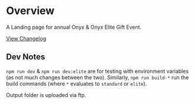 # Overview

A Landing page for annual Onyx & Onyx Elite Gift Event.

[View Changelog](https://github.com/choctaw-nation/casino-onyx-gift-event/blob/main/changelog.md)

## Dev Notes

`npm run dev` & `npm run dev:elite` are for testing with environment variables (as not much changes between the two). Similarly, `npm run build-*` run the build commands (where `*` evaluates to `standard` or `elite`).

Output folder is uploaded via ftp.
